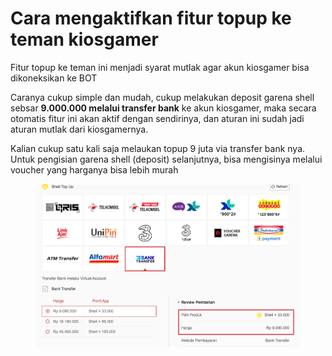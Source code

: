 # Cara mengaktifkan fitur topup ke teman kiosgamer

Fitur topup ke teman ini menjadi syarat mutlak agar akun kiosgamer bisa dikoneksikan ke BOT

Caranya cukup simple dan mudah, cukup melakukan deposit garena shell sebsar **9.000.000 melalui transfer bank** ke akun kiosgamer, maka secara otomatis fitur ini akan aktif dengan sendirinya, dan aturan ini sudah jadi aturan mutlak dari kiosgamernya.

Kalian cukup satu kali saja melaukan topup 9 juta via transfer bank nya. Untuk pengisian garena shell (deposit) selanjutnya, bisa mengisinya melalui voucher yang harganya bisa lebih murah

<figure><img src="../../.gitbook/assets/750-download-1.png" alt=""><figcaption></figcaption></figure>

